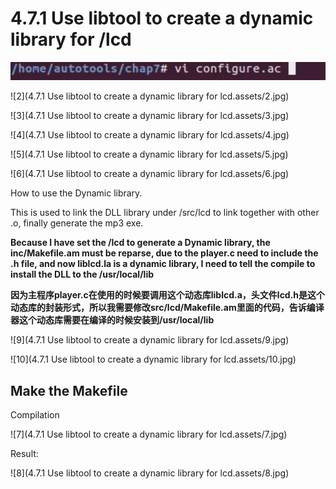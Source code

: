 # 4.7.1 Use libtool to create a dynamic library for /lcd



![1](https://github.com/knightsummon/Makefile/blob/master/4.7.1%20Use%20libtool%20to%20create%20a%20dynamic%20library%20for%20lcd.assets/1.jpg)

![2](4.7.1 Use libtool to create a dynamic library for lcd.assets/2.jpg)

![3](4.7.1 Use libtool to create a dynamic library for lcd.assets/3.jpg)

![4](4.7.1 Use libtool to create a dynamic library for lcd.assets/4.jpg)

![5](4.7.1 Use libtool to create a dynamic library for lcd.assets/5.jpg)

![6](4.7.1 Use libtool to create a dynamic library for lcd.assets/6.jpg)

How to use the Dynamic library.

This is used to link the DLL library under /src/lcd to link together with other .o, finally generate the mp3 exe.



**Because I have set the /lcd to generate a Dynamic library, the inc/Makefile.am must be reparse, due to the player.c need to include the .h file, and now liblcd.la is a dynamic library, I need to tell the compile to install the DLL to the /usr/local/lib**

**因为主程序player.c在使用的时候要调用这个动态库liblcd.a，头文件lcd.h是这个动态库的封装形式，所以我需要修改src/lcd/Makefile.am里面的代码，告诉编译器这个动态库需要在编译的时候安装到/usr/local/lib**

![9](4.7.1 Use libtool to create a dynamic library for lcd.assets/9.jpg)

![10](4.7.1 Use libtool to create a dynamic library for lcd.assets/10.jpg)

## Make the Makefile

Compilation 

![7](4.7.1 Use libtool to create a dynamic library for lcd.assets/7.jpg)

Result:

![8](4.7.1 Use libtool to create a dynamic library for lcd.assets/8.jpg)
